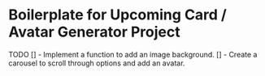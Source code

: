# Boilerplate for Upcoming Card / Avatar Generator Project

TODO
[] - Implement a function to add an image background.
[] - Create a carousel to scroll through options and add an avatar.

